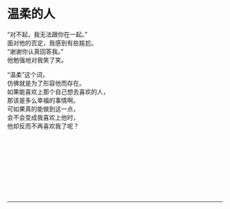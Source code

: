 # 温柔的人

“对不起，我无法跟你在一起。”\
面对他的否定，我感到有些尴尬。\
“谢谢你认真回答我。”\
他勉强地对我笑了笑。

“温柔”这个词，\
仿佛就是为了形容他而存在。\
如果能喜欢上那个自己想去喜欢的人，\
那该是多么幸福的事情啊。\
可如果真的能做到这一点，\
会不会变成我喜欢上他时，\
他却反而不再喜欢我了呢？
<br>
<br>
<br>
<br>
<br>
<br>
<br>
<br>
<br>
<br>

---
